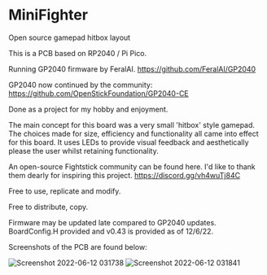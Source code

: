 # MiniFighter
Open source gamepad hitbox layout

This is a PCB based on RP2040 / Pi Pico.

Running GP2040 firmware by FeralAI. https://github.com/FeralAI/GP2040

GP2040 now continued by the community: https://github.com/OpenStickFoundation/GP2040-CE

Done as a project for my hobby and enjoyment.

The main concept for this board was a very small 'hitbox' style gamepad. The choices made for size, efficiency and functionality all came into effect for this board. It uses LEDs to provide visual feedback and aesthetically please the user whilst retaining functionality.

An open-source Fightstick community can be found here. I'd like to thank them dearly for inspiring this project.
https://discord.gg/vh4wuTj84C

Free to use, replicate and modify.

Free to distribute, copy.

Firmware may be updated late compared to GP2040 updates. BoardConfig.H provided and v0.43 is provided as of 12/6/22.

Screenshots of the PCB are found below:

![Screenshot 2022-06-12 031738](https://user-images.githubusercontent.com/42714371/173214607-70ab118e-a4c9-480b-9676-eacb00a6fbd8.png)
![Screenshot 2022-06-12 031841](https://user-images.githubusercontent.com/42714371/173214610-6e118eb3-402b-4fe7-a654-b762d40ed78f.png)
